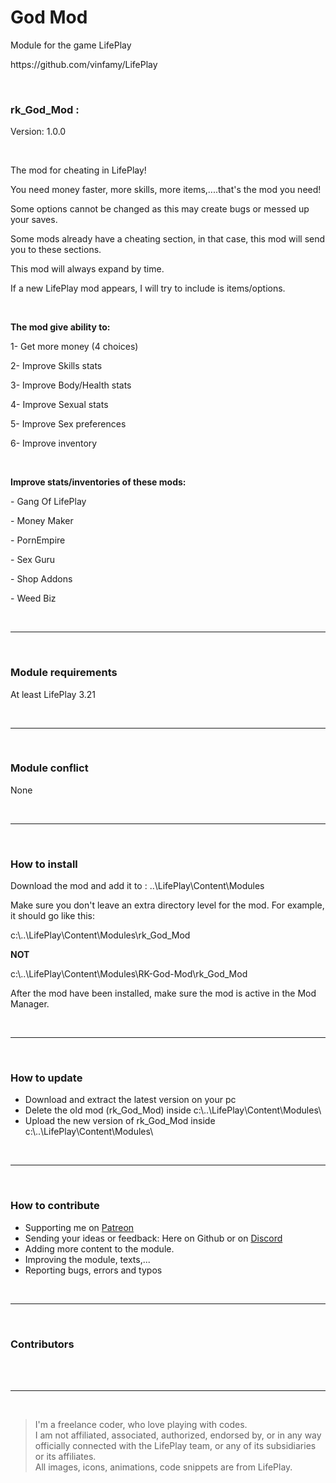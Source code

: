 <h1>God Mod</h1>
<p>Module for the game LifePlay</p>
<p>https://github.com/vinfamy/LifePlay</p>
<br>
<h3>rk_God_Mod :</h3>
<p>Version: 1.0.0</p>
<br>
<p>The mod for cheating in LifePlay!</p>
<p>You need money faster, more skills, more items,....that's the mod you need!</p>
<p>Some options cannot be changed as this may create bugs or messed up your saves.</p>
<p>Some mods already have a cheating section, in that case, this mod will send you to these sections.</p>
<p>This mod will always expand by time.</p>
<p>If a new LifePlay mod appears, I will try to include is items/options.</p>
<br>
<p><strong>The mod give ability to:</strong></p>
<p>1- Get more money (4 choices)</p>
<p>2- Improve Skills stats</p>
<p>3- Improve Body/Health stats</p>
<p>4- Improve Sexual stats</p>
<p>5- Improve Sex preferences</p>
<p>6- Improve inventory</p>
<br>
<p><strong>Improve stats/inventories of these mods:</strong></p>
<p>- Gang Of LifePlay</p>
<p>- Money Maker</p>
<p>- PornEmpire</p>
<p>- Sex Guru</p>
<p>- Shop Addons</p>
<p>- Weed Biz</p>
<br>
<hr>
<br>
<h3>Module requirements</h3>
<p>At least LifePlay 3.21</p>
<br>
<hr>
<br>
<h3>Module conflict</h3>
<p>None</p>
<br>
<hr>
<br>
<h3>How to install</h3>
<p>Download the mod and add it to : ..\LifePlay\Content\Modules</p>
<p>Make sure you don't leave an extra directory level for the mod. For example, it should go like this:</p>
<p>c:\..\LifePlay\Content\Modules\rk_God_Mod</p>
<p><strong>NOT</strong></p>
<p>c:\..\LifePlay\Content\Modules\RK-God-Mod\rk_God_Mod</p>
<p>After the mod have been installed, make sure the mod is active in the Mod Manager.</p>
<br>
<hr>
<br>
<h3>How to update</h3>
<ul>
<li>Download and extract the latest version on your pc</li>
<li>Delete the old mod (rk_God_Mod) inside c:\..\LifePlay\Content\Modules\</li>
<li>Upload the new version of rk_God_Mod inside c:\..\LifePlay\Content\Modules\</li>
</ul>
<br>
<hr>
<br>
<h3>How to contribute</h3>
<ul>
<li>Supporting me on <a href="https://www.patreon.com/raiderknight">Patreon</a></li>
<li>Sending your ideas or feedback: Here on Github or on <a href="https://discord.gg/d3U9E2wb4Y">Discord</a></li>
<li>Adding more content to the module.</li>
<li>Improving the module, texts,...</li>
<li>Reporting bugs, errors and typos</li>
</ul>
<br>
<hr>
<br>
<h3>Contributors</h3>
<br>
<br>
<hr>
<br>
<blockquote> I'm a freelance coder, who love playing with codes.<br>
I am not affiliated, associated, authorized, endorsed by, or in any way officially connected with the LifePlay team, or any of its subsidiaries or its affiliates.<br>
All images, icons, animations, code snippets are from LifePlay.</blockquote>